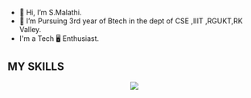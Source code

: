 - 👋 Hi, I’m S.Malathi.
- 🌱 I’m Pursuing 3rd year of Btech in the dept of CSE ,IIIT ,RGUKT,RK Valley.
- I'm a Tech 🖥️ Enthusiast.
  

<!---
malathinani/malathinani is a ✨ special ✨ repository because its `README.md` (this file) appears on your GitHub profile.
You can click the Preview link to take a look at your changes.
--->
<h2>MY  SKILLS </h2>
<p align="center">
  <a href="#">
    <img src="[BASE_URL]?i=html,css,javascript" />
  </a>
</p>


